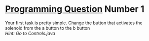 <u>Programming Question</u> Number 1
=====

Your first task is pretty simple. Change the button that activates the solenoid from the a button to the b button   
*Hint: Go to Controls.java*